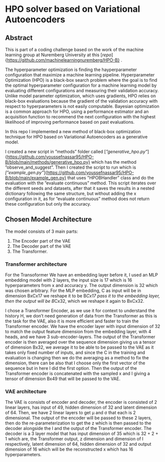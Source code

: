 # HPO solver based on Variational Autoencoders

## Abstract
This is part of a coding challenge based on the work of the machine learning group at Nuremberg University at this [*repo*] {https://github.com/machinelearningnuremberg/HPO-B} .

The hyperparameter optimization is finding the hayperparameter configuration that maximize a machine learning pipeline. Hyperparameter Optimization (HPO) is a black-box search problem where the goal is to find the optimal hyperparameter configuration for a machine learning model by evaluating different configurations and measuring their validation accuracy. Unlike model parameter optimization, which uses gradients, HPO relies on black-box evaluations because the gradient of the validation accuracy with respect to hyperparameters is not easily computable. Bayesian optimization is a common approach for HPO, using a performance estimator and an acquisition function to recommend the next configuration with the highest likelihood of improving performance based on past evaluations.

In this repo I implemented a new method of black-box optimization technique for HPO based on Variational Autoencoders as a generative model.

I created a new script in ”methods” folder called [*”generative_hpo.py”*]{https://github.com/youssefnassar95/HPO-B/blob/main/methods/generative_hpo.py} which has the method ”observe_and_suggest”.
Then I created the script to run which is *[”example_gen.py”*]{https://github.com/youssefnassar95/HPO-B/blob/main/example_gen.py} that uses "HPOBHandler” class and do the evaluation with the ”evaluate continuous” method. This script iterates over the different seeds and datasets, after that it saves the results in a nested dictionary following the same structure, but without adding the x configuration in it, as for ”evaluate continuous” method does not return these configuration but only the accuracy.

## Chosen Model Architecture
The model consists of 3 main parts: 
1) The Encoder part of the VAE
2) The Decoder part of the VAE 
3) The Transformer. 

### Transformer architecture
For the Transoformer We have an embedding layer before it, I used an MLP embedding model with 2 layers, the input size is 17 which is 16 hyperparameters from x and accuracy y. The output dimension is 32 which was chosen arbitrary. 
For the MLP embedding, C as input will be in dimension BxCx17 we reshape it to be B*Cx17 pass it to the embedding layer, then the output will be B*Cx32, which we reshape it again to BxCx32.

I chose a Transformer Encoder, as we use it for context to understand the history H, we
don’t need generation of data from the Transformer as this is the task for the VAE, also it is more efficient and faster to train the Transformer encoder. We have the encoder layer with input dimension of 32 to match the output feature dimension from the embedding layer, with 4 heads, and we have 3 sub-encoder-layers. The output of the Transformer encoder is then averaged over the sequence dimension giving us a tensor of dimension Bx32, we average it to be able to be passed to the VAE as it takes only fixed number of inputs, and since the C in the training and evaluation is changing then we do the averaging as a method to fix the dimension, there can be also that I choose only the first vector of the sequence but in here I did the first option. Then the output of the Transformer encoder is concatenated with the sampled x and I giving a tensor of dimension Bx49 that will be passed to the VAE.

### VAE architecture
The VAE is consists of encoder and decoder, the encoder is consisted of 2 linear layers,
has input of 49, hidden dimension of 32 and latent dimension of 64. Then, we have 2
linear layers to get μ and σ that each is 2 dimensional. The output of the encoder will be
passed to these 2 layers, then do the re-parameterization to get the z which is then passed to the decoder alongside the I and the output of the Transformer encoder. The decoder is a 3 layer model that has input dimension of 35 which is 32 + 2 + 1 which are, the Transformer output, z dimension and dimension of I respectively, latent dimension of 64, hidden dimension of 32 and output dimension of 16 which will be the reconstructed x which has 16 hyperparameters.